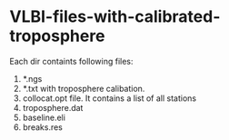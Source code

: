 # VLBI-files-with-calibrated-troposphere

Each dir containts following files:
1) *.ngs
2) *.txt with troposphere calibation.
3) collocat.opt file. It contains a list of all stations
4) troposphere.dat
5) baseline.eli
6) breaks.res
